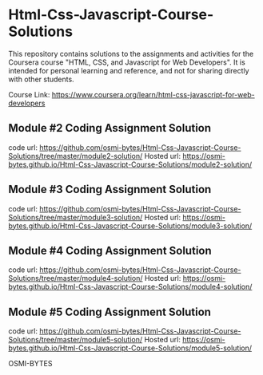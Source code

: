 # Html-Css-Javascript-Course-Solutions
This repository contains solutions to the assignments and activities for the Coursera course "HTML, CSS, and Javascript for Web Developers". It is intended for personal learning and reference, and not for sharing directly with other students.

Course Link: https://www.coursera.org/learn/html-css-javascript-for-web-developers

## Module #2 Coding Assignment Solution
   code url: https://github.com/osmi-bytes/Html-Css-Javascript-Course-Solutions/tree/master/module2-solution/
   Hosted url: https://osmi-bytes.github.io/Html-Css-Javascript-Course-Solutions/module2-solution/

## Module #3 Coding Assignment Solution
   code url: https://github.com/osmi-bytes/Html-Css-Javascript-Course-Solutions/tree/master/module3-solution/
   Hosted url: https://osmi-bytes.github.io/Html-Css-Javascript-Course-Solutions/module3-solution/

## Module #4 Coding Assignment Solution
   code url: https://github.com/osmi-bytes/Html-Css-Javascript-Course-Solutions/tree/master/module4-solution/
   Hosted url: https://osmi-bytes.github.io/Html-Css-Javascript-Course-Solutions/module4-solution/

## Module #5 Coding Assignment Solution
   code url: https://github.com/osmi-bytes/Html-Css-Javascript-Course-Solutions/tree/master/module5-solution/
   Hosted url: https://osmi-bytes.github.io/Html-Css-Javascript-Course-Solutions/module5-solution/

OSMI-BYTES
